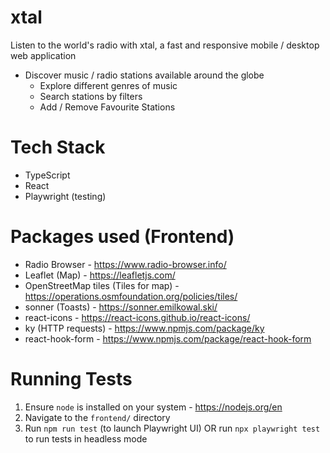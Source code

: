 # xtal

Listen to the world's radio with xtal, a fast and responsive mobile / desktop web application

- Discover music / radio stations available around the globe
  - Explore different genres of music
  - Search stations by filters
  - Add / Remove Favourite Stations

# Tech Stack

- TypeScript
- React
- Playwright (testing)

# Packages used (Frontend)

- Radio Browser - https://www.radio-browser.info/
- Leaflet (Map) - https://leafletjs.com/
- OpenStreetMap tiles (Tiles for map) - https://operations.osmfoundation.org/policies/tiles/
- sonner (Toasts) - https://sonner.emilkowal.ski/
- react-icons - https://react-icons.github.io/react-icons/
- ky (HTTP requests) - https://www.npmjs.com/package/ky
- react-hook-form - https://www.npmjs.com/package/react-hook-form

# Running Tests

1. Ensure `node` is installed on your system - https://nodejs.org/en
2. Navigate to the `frontend/` directory
3. Run `npm run test` (to launch Playwright UI) OR run `npx playwright test` to run tests in headless mode
